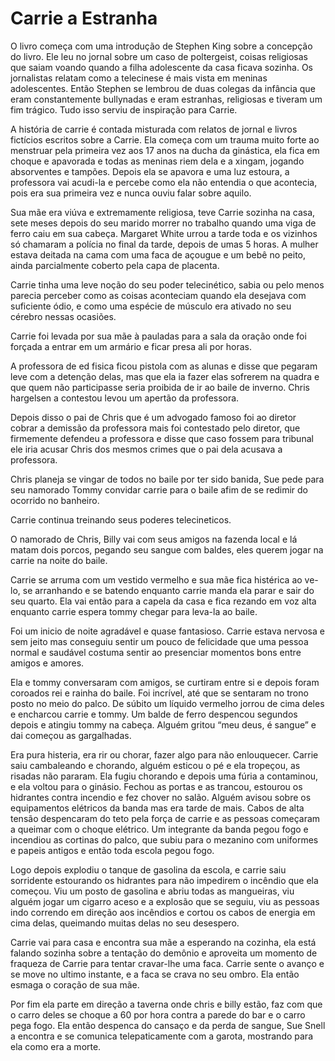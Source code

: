 # Carrie a Estranha

O livro começa com uma introdução de Stephen King sobre a concepção do livro. Ele leu no jornal sobre um caso de poltergeist, coisas religiosas que saiam voando quando a filha adolescente da casa ficava sozinha. Os jornalistas relatam como a telecinese é mais vista em meninas adolescentes. Então Stephen se lembrou de duas colegas da infância que eram constantemente bullynadas e eram estranhas, religiosas e tiveram um fim trágico. Tudo isso serviu de inspiração para Carrie. 

A história de carrie é contada misturada com relatos de jornal e livros fictícios escritos sobre a Carrie. Ela começa com um trauma muito forte ao menstruar pela primeira vez aos 17 anos na ducha da ginástica, ela fica em choque e apavorada e todas as meninas riem dela e a xingam, jogando absorventes e tampões. Depois ela se apavora e uma luz estoura, a professora vai acudi-la e percebe como ela não entendia o que acontecia, pois era sua primeira vez e nunca ouviu falar sobre aquilo. 

Sua mãe era viúva e extremamente religiosa, teve Carrie sozinha na casa, sete meses depois do seu marido morrer no trabalho quando uma viga de ferro caiu em sua cabeça. Margaret White urrou a tarde toda e os vizinhos só chamaram a polícia no final da tarde, depois de umas 5 horas. A mulher estava deitada na cama com uma faca de açougue e um bebê no peito, ainda parcialmente coberto pela capa de placenta. 

Carrie tinha uma leve noção do seu poder telecinético, sabia ou pelo menos parecia perceber como as coisas aconteciam quando ela desejava com suficiente ódio, e como uma espécie de músculo era ativado no seu cérebro nessas ocasiões.

Carrie foi levada por sua mãe à pauladas para a sala da oração onde foi forçada a entrar em um armário e ficar presa ali por horas. 

A professora de ed fisica ficou pistola com as alunas e disse que pegaram leve com a detenção delas, mas que ela ia fazer elas sofrerem na quadra e que quem não participasse seria proibida de ir ao baile de inverno. Chris hargelsen a contestou levou um apertão da professora. 

Depois disso o pai de Chris que é um advogado famoso foi ao diretor cobrar a demissão da professora mais foi contestado pelo diretor, que firmemente defendeu a professora e disse que caso fossem para tribunal ele iria acusar Chris dos mesmos crimes que o pai dela acusava a professora. 

Chris planeja se vingar de todos no baile por ter sido banida, Sue pede para seu namorado Tommy convidar carrie para o baile afim de se redimir do ocorrido no banheiro. 

Carrie continua treinando seus poderes telecineticos. 

O namorado de Chris, Billy vai com seus amigos na fazenda local e lá matam dois porcos, pegando seu sangue com baldes, eles querem jogar na carrie na noite do baile. 

Carrie se arruma com um vestido vermelho e sua mãe fica histérica ao ve-lo, se arranhando e se batendo enquanto carrie manda ela parar e sair do seu quarto. Ela vai então para a capela da casa e fica rezando em voz alta enquanto carrie espera tommy chegar para leva-la ao baile. 

Foi um inicio de noite agradável e quase fantasioso. Carrie estava nervosa e sem jeito mas conseguiu sentir um pouco de felicidade que uma pessoa normal e saudável costuma sentir ao presenciar momentos bons entre amigos e amores. 

Ela e tommy conversaram com amigos, se curtiram entre si e depois foram coroados rei e rainha do baile. Foi incrível, até que se sentaram no trono posto no meio do palco. De súbito um líquido vermelho jorrou de cima deles e encharcou carrie e tommy. Um balde de ferro despencou segundos depois e atingiu tommy na cabeça. Alguém gritou “meu deus, é sangue” e dai começou as gargalhadas.

Era pura histeria, era rir ou chorar, fazer algo para não enlouquecer. Carrie saiu cambaleando e chorando, alguém esticou o pé e ela tropeçou, as risadas não pararam. Ela fugiu chorando e depois uma fúria a contaminou, e ela voltou para o ginásio. Fechou as portas e as trancou, estourou os hidrantes contra incendio e fez chover no salão. Alguém avisou sobre os equipamentos elétricos da banda mas era tarde de mais. Cabos de alta tensão despencaram do teto pela força de carrie e as pessoas começaram a queimar com o choque elétrico. Um integrante da banda pegou fogo e incendiou as cortinas do palco, que subiu para o mezanino com uniformes e papeis antigos e então toda escola pegou fogo. 

Logo depois explodiu o tanque de gasolina da escola, e carrie saiu sorridente estourando os hidrantes para não impedirem o incêndio que ela começou. Viu um posto de gasolina e abriu todas as mangueiras, viu alguém jogar um cigarro aceso e a explosão que se seguiu, viu as pessoas indo correndo em direção aos incêndios e cortou os cabos de energia em cima delas, queimando muitas delas no seu desespero. 

Carrie vai para casa e encontra sua mãe a esperando na cozinha, ela está falando sozinha sobre a tentação do demônio e aproveita um momento de fraqueza de Carrie para tentar cravar-lhe uma faca. Carrie sente o avanço e se move no ultimo instante, e a faca se crava no seu ombro. Ela então esmaga o coração de sua mãe. 

Por fim ela parte em direção a taverna onde chris e billy estão, faz com que o carro deles se choque a 60 por hora contra a parede do bar e o carro pega fogo. Ela então despenca do cansaço e da perda de sangue, Sue Snell a encontra e se comunica telepaticamente com a garota, mostrando para ela como era a morte. 

